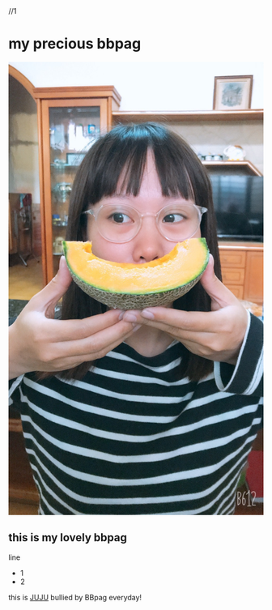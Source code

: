 <!DOCTYPE html> //1
<html>
    <meta charset = "UTF-8">
    <head>
        <title>bbpag</title>
        <h1><strong>my precious bbpag</strong></h1>        
    </head>
    <body>
        <img src="https://raw.githubusercontent.com/lulongtw/test/90bfb7a8c5ce024fc072cd2e4a99675f59ac5503/S__27484184.jpg" alt="My test image">
        <h2>this is my lovely bbpag</h2>
        <P>line</P>
        <ul>
            <li>1</li>
            <li>2</li>
        </ul>
        <p></p>
        <p>this is <a href="https://raw.githubusercontent.com/lulongtw/test/90bfb7a8c5ce024fc072cd2e4a99675f59ac5503/S__27484182.jpg">JUJU</a>  bullied by BBpag everyday!</p>
    </body>
</html>
